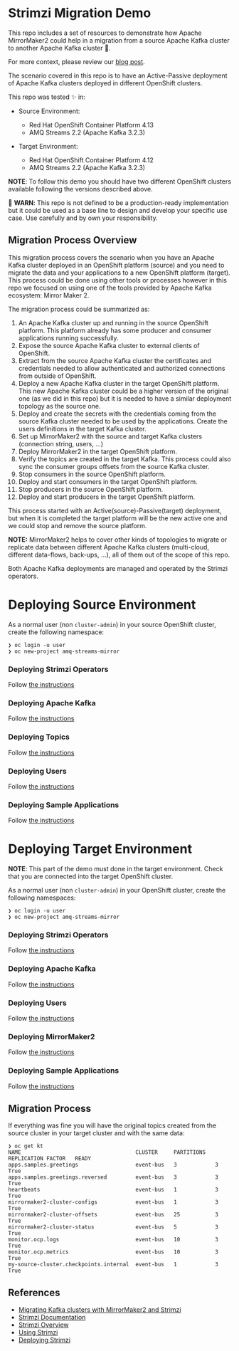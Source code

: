 # Strimzi Migration Demo

This repo includes a set of resources to demonstrate how Apache MirrorMaker2 could
help in a migration from a source Apache Kafka cluster to another Apache Kafka cluster :rocket:.

For more context, please review our [blog post](https://strimzi.io/blog/2021/11/22/migrating-kafka-with-mirror-maker2/).

The scenario covered in this repo is to have an Active-Passive deployment of Apache Kafka clusters
deployed in different OpenShift clusters.

This repo was tested :sparkles: in:

* Source Environment:
  * Red Hat OpenShift Container Platform 4.13
  * AMQ Streams 2.2 (Apache Kafka 3.2.3)

* Target Environment:
  * Red Hat OpenShift Container Platform 4.12
  * AMQ Streams 2.2 (Apache Kafka 3.2.3)

**NOTE**: To follow this demo you should have two different OpenShift clusters available
following the versions described above.

:rotating_light: **WARN**: This repo is not defined to be a production-ready implementation but it could be used
as a base line to design and develop your specific use case. Use carefully and by own your responsibility.

## Migration Process Overview

This migration process covers the scenario when you have an Apache Kafka cluster deployed
in an OpenShift platform (source) and you need to migrate the data and your applications to
a new OpenShift platform (target). This process could be done using other tools or processes
however in this repo we focused on using one of the tools provided by Apache Kafka ecosystem: Mirror Maker 2.

The migration process could be summarized as:

1. An Apache Kafka cluster up and running in the source OpenShift platform. This platform already has
some producer and consumer applications running successfully.
2. Expose the source Apache Kafka cluster to external clients of OpenShift.
3. Extract from the source Apache Kafka cluster the certificates and credentials needed to allow
authenticated and authorized connections from outside of OpenShift.
4. Deploy a new Apache Kafka cluster in the target OpenShift platform. This new Apache Kafka cluster
could be a higher version of the original one (as we did in this repo) but it is needed to have a
similar deployment topology as the source one.
5. Deploy and create the secrets with the credentials coming from the source Kafka cluster needed to
be used by the applications. Create the users definitions in the target Kafka cluster.
6. Set up MirrorMaker2 with the source and target Kafka clusters (connection string, users, ...)
7. Deploy MirrorMaker2 in the target OpenShift platform.
8. Verify the topics are created in the target Kafka. This process could also sync the consumer groups offsets
from the source Kafka cluster.
9. Stop consumers in the source OpenShift platform.
10. Deploy and start consumers in the target OpenShift platform.
11. Stop producers in the source OpenShift platform.
12. Deploy and start producers in the target OpenShift platform.

This process started with an Active(source)-Passive(target) deployment, but when it is completed the target platform
will be the new active one and we could stop and remove the source platform.

**NOTE:** MirrorMaker2 helps to cover other kinds of topologies to migrate or replicate data between different
Apache Kafka clusters (multi-cloud, different data-flows, back-ups, ...), all of them out of the scope
of this repo.

Both Apache Kafka deployments are managed and operated by the Strimzi operators.

# Deploying Source Environment

As a normal user (non ```cluster-admin```) in your source OpenShift cluster, create the following namespace:

```shell
❯ oc login -u user
❯ oc new-project amq-streams-mirror
```

### Deploying Strimzi Operators

Follow [the instructions](./01-source-cluster/01-strimzi-operator/README.md)

### Deploying Apache Kafka

Follow [the instructions](./01-source-cluster/02-kafka/README.md)

### Deploying Topics

Follow [the instructions](./01-source-cluster/03-kafka-topics/README.md)

### Deploying Users

Follow [the instructions](./01-source-cluster/04-kafka-users/README.md)

### Deploying Sample Applications

Follow [the instructions](./01-source-cluster/05-sample-apps/README.md)

# Deploying Target Environment

**NOTE**: This part of the demo must done in the target environment. Check that you are
connected into the target OpenShift cluster.

As a normal user (non ```cluster-admin```) in your OpenShift cluster, create the following namespaces:

```shell
❯ oc login -u user
❯ oc new-project amq-streams-mirror
```

### Deploying Strimzi Operators

Follow [the instructions](./02-target-cluster/01-strimzi-operator/README.md)

### Deploying Apache Kafka

Follow [the instructions](./02-target-cluster/02-kafka/README.md)

### Deploying Users

Follow [the instructions](./02-target-cluster/03-kafka-users/README.md)

### Deploying MirrorMaker2

Follow [the instructions](./02-target-cluster/04-kafka-mirror-maker2/README.md)

### Deploying Sample Applications

Follow [the instructions](./02-target-cluster/05-sample-apps/README.md)

## Migration Process

If everything was fine you will have the original topics created from the source cluster
in your target cluster and with the same data:

```shell
❯ oc get kt
NAME                                    CLUSTER     PARTITIONS   REPLICATION FACTOR   READY
apps.samples.greetings                  event-bus   3            3                    True
apps.samples.greetings.reversed         event-bus   3            3                    True
heartbeats                              event-bus   1            3                    True
mirrormaker2-cluster-configs            event-bus   1            3                    True
mirrormaker2-cluster-offsets            event-bus   25           3                    True
mirrormaker2-cluster-status             event-bus   5            3                    True
monitor.ocp.logs                        event-bus   10           3                    True
monitor.ocp.metrics                     event-bus   10           3                    True
my-source-cluster.checkpoints.internal  event-bus   1            3                    True
```

## References

* [Migrating Kafka clusters with MirrorMaker2 and Strimzi](https://blog.jromanmartin.io/2021/11/19/migrating-kafka-with-mirror-maker2.html)
* [Strimzi Documentation](https://strimzi.io/docs/latest/)
* [Strimzi Overview](https://strimzi.io/docs/overview/latest/)
* [Using Strimzi](https://strimzi.io/docs/operators/latest/using.html)
* [Deploying Strimzi](https://strimzi.io/docs/operators/latest/deploying.html)



